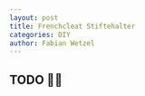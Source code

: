 ```yaml
---
layout: post
title: Frenchcleat Stiftehalter
categories: DIY
author: Fabian Wetzel
---
```

## TODO 🦆💥